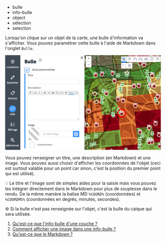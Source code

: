 - bulle
- info-bulle
- object
- sélection
- selection

Lorsqu'on clique sur un objet de la carte, une bulle d'information va s'afficher.
Vous pouvez paramétrer cette bulle à l'aide de Markdown dans l'onglet `Bulle`.

![](../../docs/img/infobulle.png)

Vous pouvez renseigner un titre, une description (en Markdown) et une image. Vous pouvez aussi choisir d'afficher les coordonnées de l'objet (ceci est surtout valable pour un point car sinon, c'est la position du premier point qui est utilisé).

💡 Le titre et l'image sont de simples aides pour la saisie mais vous pouvez les intégrer directement dans le Markdown pour plus de souplesse dans le rendu. De la même manière la balise MD `%COORD%` (coordonnées) et `%COORDMS%` (coordonnées en degrés, minutes, secondes).

⚙️ Si la bulle n'est pas renseignée sur l'objet, c'est la bulle du calque qui sera utilisée.

1. [Qu'est-ce que l'info-bulle d'une couche ?](./Qu'est-ce_que_l'info-bulle_d'une_couche.md)
1. [Comment afficher une image dans une info-bulle ?](../md/Intégrer_des_médias_dans_Ma_carte.md)
1. [Qu'est-ce que le Markdown ?](../md/markdown.md)
